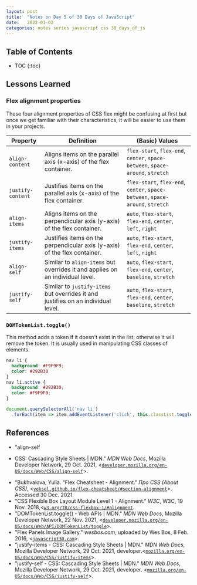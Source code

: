 ```yaml
---
layout: post
title:  "Notes on Day 5 of 30 Days of JavaScript"
date:   2022-01-02
categories: notes series javascript css 30_days_of_js
---
```


## Table of Contents
* TOC
{:toc}

## Lessons Learned

### Flex alignment properties

These four alignment properties of CSS flex might be confusing at first but once we get familiar with their characteristics, it will be easier to use them in your projects.

| Property          | Definition                                                                        | (Basic) Values                                                                 |
|-------------------|-----------------------------------------------------------------------------------|--------------------------------------------------------------------------------|
| `align-content`   | Aligns items on the parallel axis (x-axis) of the flex container.                 | `flex-start`, `flex-end`, `center`, `space-between`, `space-around`, `stretch` |
| `justify-content` | Justifies items on the parallel axis (x-axis) of the flex container.              | `flex-start`, `flex-end`, `center`, `space-between`, `space-around`, `stretch` |
| `align-items`     | Aligns items on the perpendicular axis (y-axis) of the flex container.            | `auto`, `flex-start`, `flex-end`, `center`, `left`, `right`                    |
| `justify-items`   | Justifies items on the perpendicular axis (y-axis) of the flex container.         | `auto`, `flex-start`, `flex-end`, `center`, `left`, `right`                    |
| `align-self`      | Similar to `align-items` but overrides it and applies on an individual level.     | `auto`, `flex-start`, `flex-end`, `center`, `baseline`, `stretch`              |
| `justify-self`    | Similar to `justify-items` but overrides it and justifies on an individual level. | `auto`, `flex-start`, `flex-end`, `center`, `baseline`, `stretch`              |

### `DOMTokenList.toggle()` 

This method adds a token if it doesn't exist in the list; otherwise it will remove the token.
It is usually used in manipulating CSS classes of elements.

~~~ css
nav li {
  background: #F9F9F9;
  color: #292B30
}
nav li.active {
  background: #292B30;
  color: #F9F9F9;
}
~~~

~~~ javascript
document.querySelectorAll('nav li')
  .forEach(item => item.addEventListener('click', this.classList.toggle('active')))
~~~

## References
* "align-self
 - CSS: Cascading Style Sheets \| MDN." *MDN Web Docs*, Mozilla Developer Network, 29 Oct. 2021, <[`developer.mozilla.org/en-US/docs/Web/CSS/align-self`](https://developer.mozilla.org/en-US/docs/Web/CSS/align-self)>.
* "Bukhvalova, Yulia. “Flex Cheatsheet - Alignment." *Про CSS (About CSS)*, <[`yoksel.github.io/flex-cheatsheet/#section-alignment`](https://yoksel.github.io/flex-cheatsheet/#section-alignment)>. Accessed 30 Dec. 2021.
* "CSS Flexible Box Layout Module Level 1 - Alignment." *W3C*, W3C, 19 Nov. 2018,<[`w3.org/TR/css-flexbox-1/#alignment`](https://www.w3.org/TR/css-flexbox-1/#alignment>).
* "DOMTokenList.toggle() - Web APIs \| MDN." *MDN Web Docs*, Mozilla Developer Network, 22 Nov. 2021, <[`developer.mozilla.org/en-US/docs/Web/API/DOMTokenList/toggle`](https://developer.mozilla.org/en-US/docs/Web/API/DOMTokenList/toggle)>.
* "Flex Panels Image Gallery." *wesbos.com*, uploaded by Wes Bos, 8 Feb. 2016, <[`javascript30.com`](https://javascript30.com/)>.
* "justify-items - CSS: Cascading Style Sheets \| MDN." *MDN Web Docs*, Mozilla Developer Network, 29 Oct. 2021, developer.<[`mozilla.org/en-US/docs/Web/CSS/justify-items`](https://developer.mozilla.org/en-US/docs/Web/CSS/justify-items)>.
* "justify-self - CSS: Cascading Style Sheets \| MDN." *MDN Web Docs*, Mozilla Developer Network, 29 Oct. 2021, developer. <[`mozilla.org/en-US/docs/Web/CSS/justify-self`](https://developer.mozilla.org/en-US/docs/Web/CSS/justify-self)>.